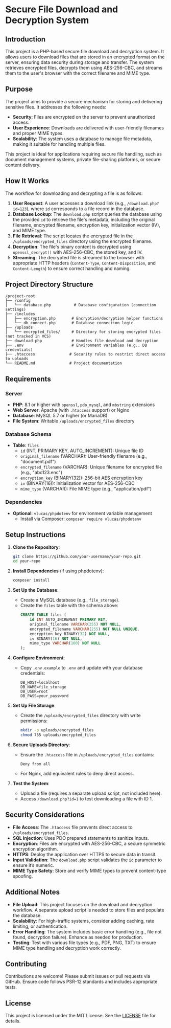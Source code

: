 # Secure File Download and Decryption System

## Introduction
This project is a PHP-based secure file download and decryption system. It allows users to download files that are stored in an encrypted format on the server, ensuring data security during storage and transfer. The system retrieves encrypted files, decrypts them using AES-256-CBC, and streams them to the user's browser with the correct filename and MIME type.

## Purpose
The project aims to provide a secure mechanism for storing and delivering sensitive files. It addresses the following needs:
- **Security**: Files are encrypted on the server to prevent unauthorized access.
- **User Experience**: Downloads are delivered with user-friendly filenames and proper MIME types.
- **Scalability**: The system uses a database to manage file metadata, making it suitable for handling multiple files.

This project is ideal for applications requiring secure file handling, such as document management systems, private file-sharing platforms, or secure content delivery.

## How It Works
The workflow for downloading and decrypting a file is as follows:
1. **User Request**: A user accesses a download link (e.g., `/download.php?id=123`), where `id` corresponds to a file record in the database.
2. **Database Lookup**: The `download.php` script queries the database using the provided `id` to retrieve the file's metadata, including the original filename, encrypted filename, encryption key, initialization vector (IV), and MIME type.
3. **File Retrieval**: The script locates the encrypted file in the `/uploads/encrypted_files` directory using the encrypted filename.
4. **Decryption**: The file's binary content is decrypted using `openssl_decrypt()` with AES-256-CBC, the stored key, and IV.
5. **Streaming**: The decrypted file is streamed to the browser with appropriate HTTP headers (`Content-Type`, `Content-Disposition`, and `Content-Length`) to ensure correct handling and naming.

## Project Directory Structure
```
/project-root
├── /config
│   └── database.php          # Database configuration (connection settings)
├── /includes
│   ├── encryption.php       # Encryption/decryption helper functions
│   └── db_connect.php       # Database connection logic
├── /uploads
│   └── encrypted_files/     # Directory for storing encrypted files (not tracked in VCS)
├── download.php             # Handles file download and decryption
├── .env                     # Environment variables (e.g., DB credentials)
├── .htaccess               # Security rules to restrict direct access to uploads
└── README.md               # Project documentation
```

## Requirements
### Server
- **PHP**: 8.1 or higher with `openssl`, `pdo_mysql`, and `mbstring` extensions
- **Web Server**: Apache (with `.htaccess` support) or Nginx
- **Database**: MySQL 5.7 or higher (or MariaDB)
- **File System**: Writable `/uploads/encrypted_files` directory

### Database Schema
- **Table**: `files`
  - `id` (INT, PRIMARY KEY, AUTO_INCREMENT): Unique file ID
  - `original_filename` (VARCHAR): User-friendly filename (e.g., "document.pdf")
  - `encrypted_filename` (VARCHAR): Unique filename for encrypted file (e.g., "abc123.enc")
  - `encryption_key` (BINARY(32)): 256-bit AES encryption key
  - `iv` (BINARY(16)): Initialization vector for AES-256-CBC
  - `mime_type` (VARCHAR): File MIME type (e.g., "application/pdf")

### Dependencies
- **Optional**: `vlucas/phpdotenv` for environment variable management
  - Install via Composer: `composer require vlucas/phpdotenv`

## Setup Instructions
1. **Clone the Repository**:
   ```bash
   git clone https://github.com/your-username/your-repo.git
   cd your-repo
   ```

2. **Install Dependencies** (if using phpdotenv):
   ```bash
   composer install
   ```

3. **Set Up the Database**:
   - Create a MySQL database (e.g., `file_storage`).
   - Create the `files` table with the schema above:
     ```sql
     CREATE TABLE files (
         id INT AUTO_INCREMENT PRIMARY KEY,
         original_filename VARCHAR(255) NOT NULL,
         encrypted_filename VARCHAR(255) NOT NULL UNIQUE,
         encryption_key BINARY(32) NOT NULL,
         iv BINARY(16) NOT NULL,
         mime_type VARCHAR(100) NOT NULL
     );
     ```

4. **Configure Environment**:
   - Copy `.env.example` to `.env` and update with your database credentials:
     ```
     DB_HOST=localhost
     DB_NAME=file_storage
     DB_USER=root
     DB_PASS=your_password
     ```

5. **Set Up File Storage**:
   - Create the `/uploads/encrypted_files` directory with write permissions:
     ```bash
     mkdir -p uploads/encrypted_files
     chmod 755 uploads/encrypted_files
     ```

6. **Secure Uploads Directory**:
   - Ensure the `.htaccess` file in `/uploads/encrypted_files` contains:
     ```
     Deny from all
     ```
   - For Nginx, add equivalent rules to deny direct access.

7. **Test the System**:
   - Upload a file (requires a separate upload script, not included here).
   - Access `/download.php?id=1` to test downloading a file with ID 1.

## Security Considerations
- **File Access**: The `.htaccess` file prevents direct access to `/uploads/encrypted_files`.
- **SQL Injection**: Uses PDO prepared statements to sanitize inputs.
- **Encryption**: Files are encrypted with AES-256-CBC, a secure symmetric encryption algorithm.
- **HTTPS**: Deploy the application over HTTPS to secure data in transit.
- **Input Validation**: The `download.php` script validates the `id` parameter to ensure it’s numeric.
- **MIME Type Safety**: Store and verify MIME types to prevent content-type spoofing.

## Additional Notes
- **File Upload**: This project focuses on the download and decryption workflow. A separate upload script is needed to store files and populate the database.
- **Scalability**: For high-traffic systems, consider adding caching, rate limiting, or authentication.
- **Error Handling**: The system includes basic error handling (e.g., file not found, decryption failure). Enhance as needed for production.
- **Testing**: Test with various file types (e.g., PDF, PNG, TXT) to ensure MIME type handling and decryption work correctly.

## Contributing
Contributions are welcome! Please submit issues or pull requests via GitHub. Ensure code follows PSR-12 standards and includes appropriate tests.

## License
This project is licensed under the MIT License. See the [LICENSE](LICENSE) file for details.<!-- Initial commit: Set up project with README and .gitignore -->
<!-- Add initial project documentation in README.md -->
